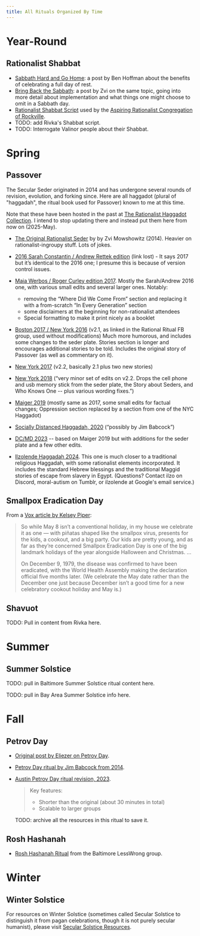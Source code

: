 ```yaml
---
title: All Rituals Organized By Time
---
```


# Year-Round
## Rationalist Shabbat
* [Sabbath Hard and Go Home](https://benjaminrosshoffman.com/sabbath-hard-and-go-home/): a post by Ben Hoffman about the benefits of celebrating a full day of rest.
* [Bring Back the Sabbath](https://www.lesswrong.com/posts/ZoCitBiBv97WEWpX5/bring-back-the-sabbath): a post by Zvi on the same topic, going into more detail about implementation and what things one might choose to omit in a Sabbath day.
* [Rationalist Shabbat Script](arc_shabbat.html) used by the [Aspiring Rationalist Congregation of Rockville](https://www.lesswrong.com/groups/kipXKmRAFrKq2gaRa).
* TODO: add Rivka's Shabbat script.
* TODO: Interrogate Valinor people about their Shabbat.

# Spring
## Passover

The Secular Seder originated in 2014 and has undergone several rounds of revision, evolution, and forking since. Here are all haggadot (plural of "haggadah", the ritual book used for Passover) known to me at this time.

Note that these have been hosted in the past at [The Rationalist Haggadot Collection](https://tigrennatenn.neocities.org/rationalist_haggadot/). I intend to stop updating there and instead put them here from now on (2025-May).

* [The Original Rationalist Seder](haggadot/The_Original_Rationalist_Haggadah.pdf) by by Zvi Mowshowitz (2014). Heavier on rationalist-ingroupy stuff. Lots of jokes.

* [2016 Sarah Constantin / Andrew Rettek edition]() (link lost) - It says 2017 but it’s identical to the 2016 one; I presume this is because of version control issues.

* [Maia Werbos / Roger Curley edition 2017](haggadot/Rationalist_Seder_Haggadah_2017_Maiger_Edition.pdf). Mostly the Sarah/Andrew 2016 one, with various small edits and several larger ones. Notably:

  * removing the “Where Did We Come From” section and replacing it with a from-scratch “In Every Generation” section
  * some disclaimers at the beginning for non-rationalist attendees
  * Special formatting to make it print nicely as a booklet

* [Boston 2017 / New York 2016](haggadot/The_Rationalist_Haggadah_v2.1.pdf) (v2.1, as linked in the Rational Ritual FB group, used without modifications) Much more humorous, and includes some changes to the seder plate. Stories section is longer and encourages additional stories to be told. Includes the original story of Passover (as well as commentary on it).
* [New York 2017](haggadot/The_Rationalist_Haggadah_v2.2.pdf) (v2.2, basically 2.1 plus two new stories)
* [New York 2018](haggadot/The_Rationalist_Haggadah_v2.3.pdf) (“very minor set of edits on v2.2. Drops the cell phone and usb memory stick from the seder plate, the Story about Seders, and Who Knows One -- plus various wording fixes.”)
* [Maiger 2019](haggadot/Rationalist_Seder_Haggadah_2019_Maiger_Edition.pdf) (mostly same as 2017, some small edits for factual changes; Oppression section replaced by a section from one of the NYC Haggadot)
* [Socially Distanced Haggadah, 2020](haggadot/The_Socially-Distanced_Rationalist_Hagaddah.pdf) (“possibly by Jim Babcock”)
* [DC/MD 2023](haggadot/DC_MD_2023_Haggadah.pdf) -- based on Maiger 2019 but with additions for the seder plate and a few other edits.
* [Ilzolende Haggadah 2024](haggadot/Ilzolende_Haggadah_2024-04-02.pdf). This one is much closer to a traditional religious Haggadah, with some rationalist elements incorporated. It includes the standard Hebrew blessings and the traditional Maggid stories of escape from slavery in Egypt. (Questions? Contact ilzo on Discord, moral-autism on Tumblr, or ilzolende at Google's email service.)

## Smallpox Eradication Day

From a [Vox article by Kelsey Piper](https://web.archive.org/web/20250510031251/https://www.vox.com/future-perfect/2023/5/3/23709475/smallpox-world-health-organization-disease-covid-vaccination-health):

> So while May 8 isn’t a conventional holiday, in my house we celebrate it as one — with piñatas shaped like the smallpox virus, presents for the kids, a cookout, and a big party. Our kids are pretty young, and as far as they’re concerned Smallpox Eradication Day is one of the big landmark holidays of the year alongside Halloween and Christmas. ...
>
> On December 9, 1979, the disease was confirmed to have been eradicated, with the World Health Assembly making the declaration official five months later. (We celebrate the May date rather than the December one just because December isn’t a good time for a new celebratory cookout holiday and May is.)

## Shavuot

TODO: Pull in content from Rivka here.

# Summer
## Summer Solstice

TODO: pull in Baltimore Summer Solstice ritual content here.

TODO: pull in Bay Area Summer Solstice info here.

# Fall

## Petrov Day

* [Original post by Eliezer on Petrov Day](https://www.lesswrong.com/posts/QtyKq4BDyuJ3tysoK/9-26-is-petrov-day).
* [Petrov Day ritual by Jim Babcock from 2014](https://www.lesswrong.com/posts/fr8MEigHzJeFQkctL/petrov-day-is-september-26).
* [Austin Petrov Day ritual revision, 2023](https://www.lesswrong.com/posts/RnxKEgds4q8T8LeZp/austin-petrov-day-revision-2023).

    > Key features:
    > * Shorter than the original (about 30 minutes in total)
    > * Scalable to larger groups

  TODO: archive all the resources in this ritual to save it.


## Rosh Hashanah

* [Rosh Hashanah Ritual](rosh_hashanah.html) from the Baltimore LessWrong group.

# Winter
## Winter Solstice

For resources on Winter Solstice (sometimes called Secular Solstice to distinguish it from pagan celebrations, though it is not purely secular humanist), please visit [Secular Solstice Resources](https://secularsolstice.github.io/).
